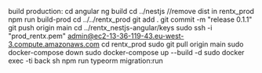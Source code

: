 build production: 
cd angular
ng build
cd ../nestjs
//remove dist in rentx_prod
npm run build-prod
cd ../../rentx_prod
git add .
git commit -m "release 0.1.1"
git push origin main
cd ../rentx_nestjs-angular/keys
sudo ssh -i "prod_rentx.pem" admin@ec2-13-36-119-43.eu-west-3.compute.amazonaws.com
cd rentx_prod
sudo git pull origin main
sudo docker-compose down
sudo docker-compose up --build  -d
sudo docker exec -ti back sh
npm run typeorm migration:run